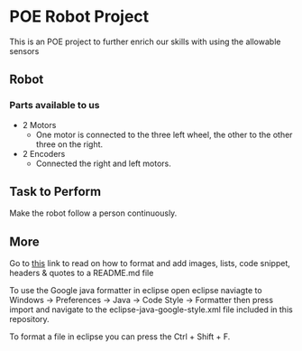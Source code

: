 # POE Robot Project

This is an POE project to further enrich our skills with using the allowable sensors

## Robot
### Parts available to us

- 2 Motors
  - One motor is connected to the three left wheel, the other to the other three on the right.
- 2 Encoders
  - Connected the right and left motors.

## Task to Perform

Make the robot follow a person continuously.

## More

Go to [this](https://guides.github.com/features/mastering-markdown/) link to read on how to format and add images, lists, code snippet, headers & quotes to a README.md file

To use the Google java formatter in eclipse open eclipse naviagte to Windows -> Preferences -> Java -> Code Style -> Formatter then press import and navigate to the eclipse-java-google-style.xml file included in this repository. 

To format a file in eclipse you can press the Ctrl + Shift + F.
